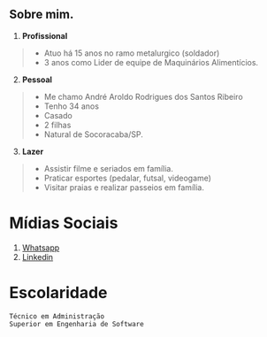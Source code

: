 ## Sobre mim.


1. **Profissional**
> * Atuo há 15 anos no ramo metalurgico (soldador)
> * 3 anos como Lider de equipe de Maquinários Alimentícios. 

2. **Pessoal**
> * Me chamo André Aroldo Rodrigues dos Santos Ribeiro 
> * Tenho 34 anos
> * Casado
> * 2 filhas
> * Natural de Socoracaba/SP.

3. **Lazer**
> * Assistir filme e seriados em família.
> * Praticar esportes (pedalar, futsal, videogame)
> * Visitar praias e realizar passeios em família.


# Mídias Sociais
1. [Whatsapp](https://wa.me/+5514998840433)
2. [Linkedin](https://www.linkedin.com/in/andré-aroldo-753a23163/)


# Escolaridade
```
Técnico em Administração
Superior em Engenharia de Software 
```
